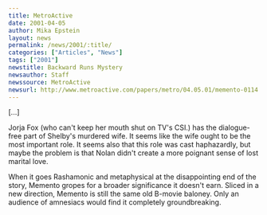 ```yaml
---
title: MetroActive
date: 2001-04-05
author: Mika Epstein
layout: news
permalink: /news/2001/:title/
categories: ["Articles", "News"]
tags: ["2001"]
newstitle: Backward Runs Mystery  
newsauthor: Staff  
newssource: MetroActive  
newsurl: http://www.metroactive.com/papers/metro/04.05.01/memento-0114.html  
---
```


[...]

Jorja Fox (who can't keep her mouth shut on TV's CSI.) has the dialogue-free part of Shelby's murdered wife. It seems like the wife ought to be the most important role. It seems also that this role was cast haphazardly, but maybe the problem is that Nolan didn't create a more poignant sense of lost marital love. 

When it goes Rashamonic and metaphysical at the disappointing end of the story, Memento gropes for a broader significance it doesn't earn. Sliced in a new direction, Memento is still the same old B-movie baloney. Only an audience of amnesiacs would find it completely groundbreaking. 

